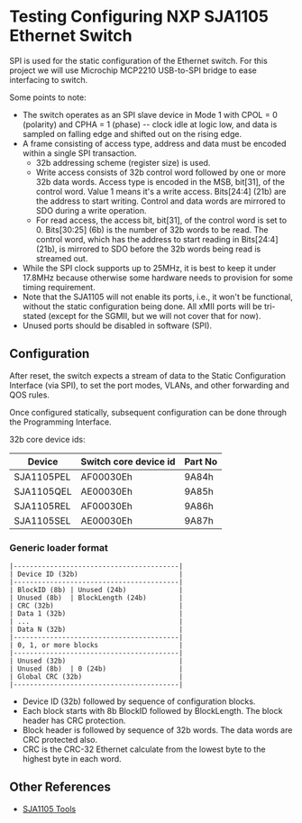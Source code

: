 # Testing Configuring NXP SJA1105 Ethernet Switch

SPI is used for the static configuration of the Ethernet switch. For this
project we will use Microchip MCP2210 USB-to-SPI bridge to ease interfacing to
switch.

Some points to note:

* The switch operates as an SPI slave device in Mode 1 with CPOL = 0 (polarity)
  and CPHA = 1 (phase) -- clock idle at logic low, and data is sampled on
  falling edge and shifted out on the rising edge.
* A frame consisting of access type, address and data must be encoded within a
  single SPI transaction.
    - 32b addressing scheme (register size) is used.
    - Write access consists of 32b control word followed by one or more 32b
      data words. Access type is encoded in the MSB, bit\[31], of the control 
      word. Value 1 means it's a write access. Bits\[24:4] (21b) are the
      address to start writing. Control and data words are mirrored to SDO 
      during a write operation.
    - For read access, the access bit, bit\[31], of the control word is set
      to 0. Bits\[30:25] (6b) is the number of 32b words to be read. The 
      control word, which has the address to start reading in Bits\[24:4]
      (21b), is mirrored to SDO before the 32b words being read is streamed
      out.
* While the SPI clock supports up to 25MHz, it is best to keep it under 17.8MHz 
  because otherwise some hardware needs to provision for some timing 
  requirement.
* Note that the SJA1105 will not enable its ports, i.e., it won't be 
  functional, without the static configuration being done. All xMII ports 
  will be tri-stated (except for the SGMII, but we will not cover that for
  now).
* Unused ports should be disabled in software (SPI).

## Configuration

After reset, the switch expects a stream of data to the Static Configuration
Interface (via SPI), to set the port modes, VLANs, and other forwarding and QOS
rules.

Once configured statically, subsequent configuration can be done through the
Programming Interface.

32b core device ids:

| Device     | Switch core device id | Part No |
|------------|-----------------------|---------|
| SJA1105PEL | AF00030Eh             | 9A84h   |
| SJA1105QEL | AE00030Eh             | 9A85h   |
| SJA1105REL | AF00030Eh             | 9A86h   |
| SJA1105SEL | AE00030Eh             | 9A87h   |

### Generic loader format

    |-----------------------------------------|
    | Device ID (32b)                         |
    |-----------------------------------------|
    | BlockID (8b) | Unused (24b)             |
    | Unused (8b)  | BlockLength (24b)        |
    | CRC (32b)                               |
    | Data 1 (32b)                            |
    | ...                                     |
    | Data N (32b)                            |
    |-----------------------------------------|
    | 0, 1, or more blocks                    |
    |-----------------------------------------|
    | Unused (32b)                            |
    | Unused (8b)  | 0 (24b)                  |
    | Global CRC (32b)                        |
    |-----------------------------------------|

* Device ID (32b) followed by sequence of configuration blocks.
* Each block starts with 8b BlockID followed by BlockLength. The block header
  has CRC protection.
* Block header is followed by sequence of 32b words. The data words are CRC
  protected also.
* CRC is the CRC-32 Ethernet calculate from the lowest byte to the highest byte 
  in each word.

## Other References

* [SJA1105 Tools](https://github.com/nxp-archive/openil_sja1105-tool)


  


